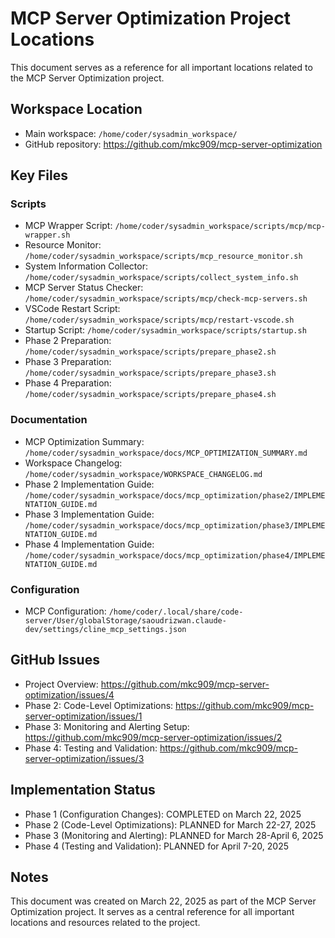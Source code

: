 # MCP Server Optimization Project Locations

This document serves as a reference for all important locations related to the MCP Server Optimization project.

## Workspace Location
- Main workspace: `/home/coder/sysadmin_workspace/`
- GitHub repository: https://github.com/mkc909/mcp-server-optimization

## Key Files

### Scripts
- MCP Wrapper Script: `/home/coder/sysadmin_workspace/scripts/mcp/mcp-wrapper.sh`
- Resource Monitor: `/home/coder/sysadmin_workspace/scripts/mcp_resource_monitor.sh`
- System Information Collector: `/home/coder/sysadmin_workspace/scripts/collect_system_info.sh`
- MCP Server Status Checker: `/home/coder/sysadmin_workspace/scripts/mcp/check-mcp-servers.sh`
- VSCode Restart Script: `/home/coder/sysadmin_workspace/scripts/mcp/restart-vscode.sh`
- Startup Script: `/home/coder/sysadmin_workspace/scripts/startup.sh`
- Phase 2 Preparation: `/home/coder/sysadmin_workspace/scripts/prepare_phase2.sh`
- Phase 3 Preparation: `/home/coder/sysadmin_workspace/scripts/prepare_phase3.sh`
- Phase 4 Preparation: `/home/coder/sysadmin_workspace/scripts/prepare_phase4.sh`

### Documentation
- MCP Optimization Summary: `/home/coder/sysadmin_workspace/docs/MCP_OPTIMIZATION_SUMMARY.md`
- Workspace Changelog: `/home/coder/sysadmin_workspace/WORKSPACE_CHANGELOG.md`
- Phase 2 Implementation Guide: `/home/coder/sysadmin_workspace/docs/mcp_optimization/phase2/IMPLEMENTATION_GUIDE.md`
- Phase 3 Implementation Guide: `/home/coder/sysadmin_workspace/docs/mcp_optimization/phase3/IMPLEMENTATION_GUIDE.md`
- Phase 4 Implementation Guide: `/home/coder/sysadmin_workspace/docs/mcp_optimization/phase4/IMPLEMENTATION_GUIDE.md`

### Configuration
- MCP Configuration: `/home/coder/.local/share/code-server/User/globalStorage/saoudrizwan.claude-dev/settings/cline_mcp_settings.json`

## GitHub Issues
- Project Overview: https://github.com/mkc909/mcp-server-optimization/issues/4
- Phase 2: Code-Level Optimizations: https://github.com/mkc909/mcp-server-optimization/issues/1
- Phase 3: Monitoring and Alerting Setup: https://github.com/mkc909/mcp-server-optimization/issues/2
- Phase 4: Testing and Validation: https://github.com/mkc909/mcp-server-optimization/issues/3

## Implementation Status
- Phase 1 (Configuration Changes): COMPLETED on March 22, 2025
- Phase 2 (Code-Level Optimizations): PLANNED for March 22-27, 2025
- Phase 3 (Monitoring and Alerting): PLANNED for March 28-April 6, 2025
- Phase 4 (Testing and Validation): PLANNED for April 7-20, 2025

## Notes
This document was created on March 22, 2025 as part of the MCP Server Optimization project. It serves as a central reference for all important locations and resources related to the project.